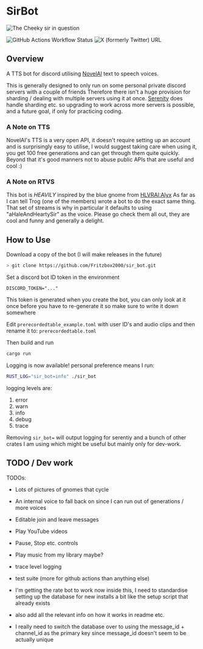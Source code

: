 # SirBot

![The Cheeky sir in question](images/gnome_thumbnail.jpg)

![GitHub Actions Workflow Status](https://img.shields.io/github/actions/workflow/status/Fritzbox2000/sir_bot/rust.yml)
![X (formerly Twitter) URL](https://img.shields.io/twitter/url?url=https%3A%2F%2Ftwitter.com%2Fwoonters)

## Overview

A TTS bot for discord utilising [NovelAI](https://novelai.net) text to speech voices.

This is generally designed to only run on some personal private discord servers with a couple of friends
Therefore there isn't a huge provision for sharding / dealing with multiple servers using it at once. 
[Serenity](https://github.com/serenity-rs/serenity) does handle sharding etc. so upgrading to work across
more servers is possible, and a future goal, if only for practicing coding. 

### A Note on TTS 

NovelAI's TTS is a very open API, it doesn't require setting up an account and is surprisingly easy
to utilise, I would suggest taking care when using it, you get 100 free generations and can get through
them quite quickly. Beyond that it's good manners not to abuse public APIs that are useful and cool :)

### A Note on RTVS 

This bot is *HEAVILY* inspired by the blue gnome from [HLVRAI:Alyx](https://www.youtube.com/watch?v=yaHrneT9BfU)
As far as I can tell Trog (one of the members) wrote a bot to do the exact 
same thing. That set of streams is why in particular it defaults to using "aHaleAndHeartySir" as the voice.
Please go check them all out, they are cool and funny and generally a delight. 

## How to Use

Download a copy of the bot (I will make releases in the future)
```sh
> git clone https://github.com/Fritzbox2000/sir_bot.git
```
Set a discord bot ID token in the environment 
```
DISCORD_TOKEN="..."  
```
This token is generated when you create the bot, you can only look at it once before you have to re-generate it 
so make sure to write it down somewhere

Edit `prerecordedtable_example.toml` with user ID's and audio clips 
and then rename it to:
`prerecordedtable.toml`

Then build and run 
```sh
cargo run
```

Logging is now available! personal preference means I run:
```sh
RUST_LOG="sir_bot=info" ./sir_bot 
```
logging levels are: 
1. error
2. warn
3. info
4. debug
5. trace

Removing `sir_bot=` will output logging for serentiy and a bunch of other crates I am using 
which might be useful but mainly only for dev-work. 


## TODO / Dev work

TODOs:
- Lots of pictures of gnomes that cycle
- An internal voice to fall back on since I can run out of generations / more voices 
- Editable join and leave messages 
- Play YouTube videos
- Pause, Stop etc. controls
- Play music from my library maybe?
- trace level logging
- test suite (more for github actions than anything else)

- I'm getting the rate bot to work now inside this, I need to standardise setting up the database for new installs a bit like the setup script that already exists
- also add all the relevant info on how it works in readme etc.
- I really need to switch the database over to using the message_id + channel_id as the primary key since message_id doesn't seem to be actually unique 
